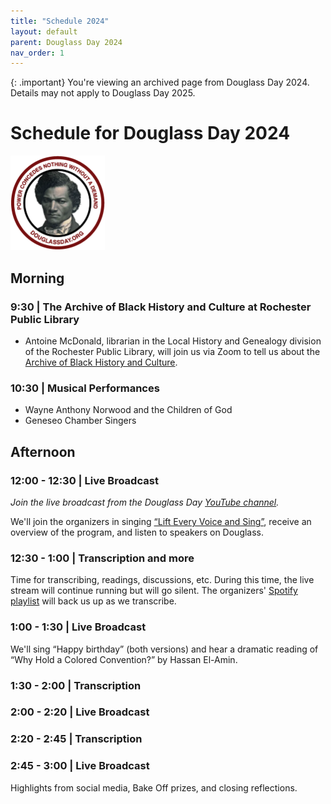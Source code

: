 ```yaml
---
title: "Schedule 2024"
layout: default
parent: Douglass Day 2024
nav_order: 1
---
```


{: .important}
You're viewing an archived page from Douglass Day 2024. Details may not apply to Douglass Day 2025.

# Schedule for Douglass Day 2024

<img src="../assets/power.webp" alt="Frederick Douglass headshot and motto 'Power concedes nothing without a demand'" style="width: 30%; margin-right: 12px;"/>

## Morning

### 9:30 | The Archive of Black History and Culture at Rochester Public Library

- Antoine McDonald, librarian in the Local History and Genealogy division of the Rochester Public Library, will join us via Zoom to tell us about the [Archive of Black History and Culture](https://roccitylibrary.org/archive-of-black-history-culture/).

### 10:30 | Musical Performances 

- Wayne Anthony Norwood and the Children of God
- Geneseo Chamber Singers

## Afternoon

### 12:00 - 12:30 | Live Broadcast

*Join the live broadcast from the Douglass Day [YouTube channel](https://youtube.com/channel/UCsMTkXeP7D-KJKN_3n53g0A).*

We'll join the organizers in singing <a href="https://douglassday.org/anthem/" rel="nofollow ugc noopener">“Lift Every Voice and Sing”</a>, receive an overview of the program, and listen to speakers on Douglass.

### 12:30 - 1:00 | Transcription and more

Time for transcribing, readings, discussions, etc. During this time, the live stream will continue running but will go silent. The organizers' <a href="https://open.spotify.com/playlist/2XWu7KUki8NL5ps1FT7PC7?si=1234136005f24f7a" rel="nofollow ugc noopener">Spotify playlist</a> will back us up as we transcribe.

### 1:00 - 1:30 | Live Broadcast

We'll sing “Happy birthday” (both versions) and hear a dramatic reading of “Why Hold a Colored Convention?” by Hassan El-Amin.

### 1:30 - 2:00 | Transcription

### 2:00 - 2:20 | Live Broadcast

### 2:20 - 2:45 | Transcription

### 2:45 - 3:00 | Live Broadcast

Highlights from social media, Bake Off prizes, and closing reflections.